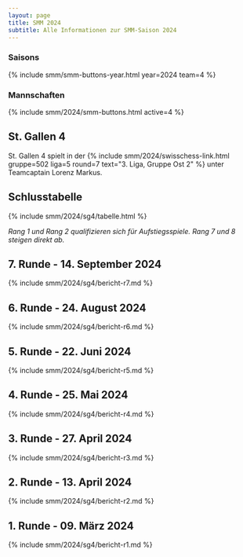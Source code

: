 ```yaml
---
layout: page
title: SMM 2024
subtitle: Alle Informationen zur SMM-Saison 2024
---
```


### Saisons

{% include smm/smm-buttons-year.html year=2024 team=4 %}

### Mannschaften

{% include smm/2024/smm-buttons.html active=4 %}

## St. Gallen 4

St. Gallen 4 spielt in der {% include smm/2024/swisschess-link.html gruppe=502 liga=5 round=7 text="3. Liga, Gruppe Ost 2" %} unter Teamcaptain Lorenz Markus.

## Schlusstabelle

{% include smm/2024/sg4/tabelle.html %}

_Rang 1 und Rang 2 qualifizieren sich für Aufstiegsspiele. Rang 7 und 8 steigen direkt ab._

## 7. Runde - 14. September 2024

{% include smm/2024/sg4/bericht-r7.md %}

## 6. Runde - 24. August 2024

{% include smm/2024/sg4/bericht-r6.md %}

## 5. Runde - 22. Juni 2024

{% include smm/2024/sg4/bericht-r5.md %}

## 4. Runde - 25. Mai 2024

{% include smm/2024/sg4/bericht-r4.md %}

## 3. Runde - 27. April 2024

{% include smm/2024/sg4/bericht-r3.md %}

## 2. Runde - 13. April 2024

{% include smm/2024/sg4/bericht-r2.md %}

## 1. Runde - 09. März 2024

{% include smm/2024/sg4/bericht-r1.md %}

<style>
table th, table td:nth-of-type(4) {
    white-space: nowrap;
}
</style>
